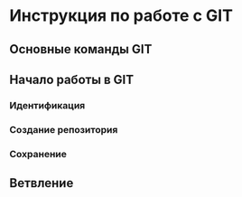 # Инструкция по работе c GIT

## Основные команды GIT

## Начало работы в GIT

### Идентификация

### Создание репозитория

### Сохранение 

## Ветвление

